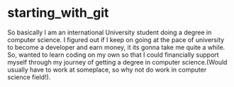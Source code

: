# starting_with_git

So basically I am an international University student doing a degree in computer science. I figured out if I keep on going
at the pace of university to become a developer and earn money, it its gonna take me quite a while.
So, wanted to learn coding on my own so that I could financially support myself through my journey of getting a degree in computer science.(Would usually have to work at someplace, so why not do work in computer science field!).
